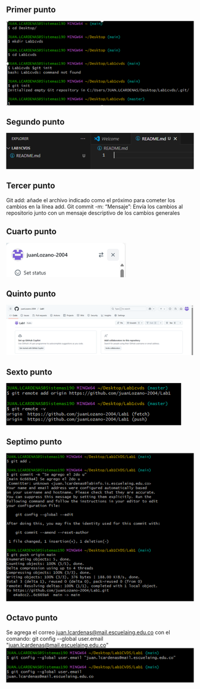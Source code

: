 ## Primer punto
![image](img/punto1.png)

## Segundo punto

![image](img/punto2.png)

## Tercer punto
Git add: añade el archivo indicado como el próximo para cometer los cambios en la línea add.
Git commit -m: “Mensaje”: Envía los cambios al repositorio junto con un mensaje descriptivo de los cambios generales
## Cuarto punto
![image](img/punto4.png)

## Quinto punto
![image](img/punto5.png)

## Sexto punto
![image](img/punto6.png)

## Septimo punto
![image](img/punto7.png)

## Octavo punto
Se agrega el correo
juan.lcardenas@mail.escuelaing.edu.co con el comando:
git config --global user.email "juan.lcardenas@mail.escuelaing.edu.co"
![image](img/punto8.png)

